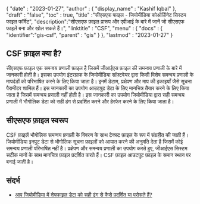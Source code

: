 {
  "date" : "2023-01-27",
  "author" : {
    "display_name" : "Kashif Iqbal"
},
  "draft" : "false",
  "toc" : true,
  "title" :"सीएसएफ फाइल - जियोमीडिया कोऑर्डिनेट सिस्टम फाइल फॉर्मेट",
  "description":"सीएसएफ फ़ाइल प्रारूप और एपीआई के बारे में जानें जो सीएसएफ फाइलें बना और खोल सकते हैं।",
  "linktitle" : "CSF",
  "menu" : {
    "docs" : {
      "identifier":"gis-csf",
      "parent" : "gis"
}
},
  "lastmod" : "2023-01-27"
}

## CSF फ़ाइल क्या है?

सीएसएफ फ़ाइल एक समन्वय प्रणाली फ़ाइल है जिसमें जीआईएस फ़ाइल की समन्वय प्रणाली के बारे में जानकारी होती है। इसका उपयोग इंटरग्राफ के जियोमीडिया सॉफ़्टवेयर द्वारा किसी विशेष समन्वय प्रणाली के मापदंडों को परिभाषित करने के लिए किया जाता है। इनमें डेटाम, प्रक्षेपण और माप की इकाइयाँ जैसे सूचना पैरामीटर शामिल हैं। इस जानकारी का उपयोग आउटपुट डेटा के लिए मानचित्र तैयार करने के लिए किया जाता है जिसमें समन्वय प्रणाली नहीं होती है। इस जानकारी का उपयोग जियोमीडिया द्वारा सही समन्वय प्रणाली में भौगोलिक डेटा को सही ढंग से प्रदर्शित करने और हेरफेर करने के लिए किया जाता है।

## सीएसएफ फ़ाइल स्वरूप

CSF फ़ाइलें भौगोलिक समन्वय प्रणाली के विवरण के साथ टेक्स्ट फ़ाइल के रूप में संग्रहीत की जाती हैं। जियोमीडिया इनपुट डेटा से भौगोलिक सूचना फ़ाइलों को आयात करने की अनुमति देता है जिसमें कोई समन्वय प्रणाली परिभाषित नहीं है। प्रक्षेपण और समन्वय प्रणाली का उपयोग करते हुए, जीआईएस सिस्टम सटीक मानों के साथ मानचित्र फ़ाइल प्रदर्शित करते हैं। CSF फ़ाइल आउटपुट फ़ाइल के समान स्थान पर बनाई जाती है।

## संदर्भ

* [आप जियोमीडिया में शेपफाइल डेटा को सही ढंग से कैसे प्रदर्शित या परोसते हैं?](https://supportsi.hexagon.com/help/s/article/How-do-you-correctly-display-or-serve-shapefile-data-into?language=en_US)

